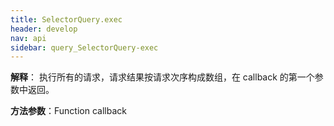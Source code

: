 ```yaml
---
title: SelectorQuery.exec 
header: develop
nav: api
sidebar: query_SelectorQuery-exec 
---
```

 
 

**解释**： 执行所有的请求，请求结果按请求次序构成数组，在 callback 的第一个参数中返回。

**方法参数**：Function callback

